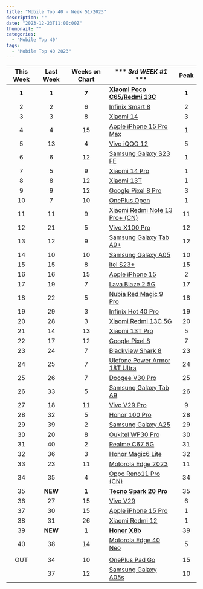 ```yaml
---
title: "Mobile Top 40 - Week 51/2023"
description: ""
date: "2023-12-23T11:00:00Z"
thumbnail: ""
categories:
  - "Mobile Top 40"
tags:
  - "Mobile Top 40 2023"
---
```

<!--more-->
|**This Week**|**Last Week**|**Weeks on Chart**|*** *3rd WEEK #1* ***|**Peak**|
|:----:|:----:|:----:|----|:----:|
|**1**|**1**|**7**|**[Xiaomi Poco C65](https://www.gsmarena.com/xiaomi_poco_c65-12684.php)/[Redmi 13C](https://www.gsmarena.com/xiaomi_redmi_13c-12689.php)**|**1**|
|2|2|6|[Infinix Smart 8](https://www.gsmarena.com/infinix_smart_8-12642.php)|2|
|3|3|8|[Xiaomi 14](https://www.gsmarena.com/xiaomi_14-12626.php)|3|
|4|4|15|[Apple iPhone 15 Pro Max](https://www.gsmarena.com/apple_iphone_15_pro_max-12548.php)|1|
|5|13|4|[Vivo iQOO 12](https://www.gsmarena.com/vivo_iqoo_12-12691.php)|5|
|6|6|12|[Samsung Galaxy S23 FE](https://www.gsmarena.com/samsung_galaxy_s23_fe-12520.php)|1|
|7|5|9|[Xiaomi 14 Pro](https://www.gsmarena.com/xiaomi_14_pro-12643.php)|1|
|8|8|12|[Xiaomi 13T](https://www.gsmarena.com/xiaomi_13t-12389.php)|1|
|9|9|12|[Google Pixel 8 Pro](https://www.gsmarena.com/google_pixel_8_pro-12545.php)|3|
|10|7|10|[OnePlus Open](https://www.gsmarena.com/oneplus_open-12619.php)|1|
|11|11|9|[Xiaomi Redmi Note 13 Pro+ (CN)](https://www.gsmarena.com/xiaomi_redmi_note_13_pro+-12572.php)|11|
|12|21|5|[Vivo X100 Pro](https://www.gsmarena.com/vivo_x100_pro-12694.php)|12|
|13|12|9|[Samsung Galaxy Tab A9+](https://www.gsmarena.com/samsung_galaxy_tab_a9+-12617.php)|12|
|14|10|10|[Samsung Galaxy A05](https://www.gsmarena.com/samsung_galaxy_a05-12583.php)|10|
|15|15|8|[itel S23+](https://www.gsmarena.com/itel_s23+-12571.php)|15|
|16|16|15|[Apple iPhone 15](https://www.gsmarena.com/apple_iphone_15-12559.php)|2|
|17|19|7|[Lava Blaze 2 5G](https://www.gsmarena.com/lava_blaze_2_5g-12668.php)|17|
|18|22|5|[Nubia Red Magic 9 Pro](https://www.gsmarena.com/zte_nubia_red_magic_9_pro-12709.php)|18|
|19|29|3|[Infinix Hot 40 Pro](https://www.gsmarena.com/infinix_hot_40_pro-12733.php)|19|
|20|28|3|[Xiaomi Redmi 13C 5G](https://www.gsmarena.com/xiaomi_redmi_13c_5g-12726.php)|20|
|21|14|13|[Xiaomi 13T Pro](https://www.gsmarena.com/xiaomi_14_pro-12643.php)|5|
|22|17|12|[Google Pixel 8](https://www.gsmarena.com/google_pixel_8-12546.php)|7|
|23|24|7|[Blackview Shark 8](https://www.gsmarena.com/blackview_shark_8-12680.php)|23|
|24|25|7|[Ulefone Power Armor 18T Ultra](https://www.gsmarena.com/ulefone_power_armor_18t_ultra-12686.php)|24|
|25|26|7|[Doogee V30 Pro](https://www.gsmarena.com/doogee_v30_pro-12634.php)|25|
|26|33|5|[Samsung Galaxy Tab A9](https://www.gsmarena.com/samsung_galaxy_tab_a9-12616.php)|26|
|27|18|11|[Vivo V29 Pro](https://www.gsmarena.com/vivo_v29_pro-12608.php)|9|
|28|32|5|[Honor 100 Pro](https://www.gsmarena.com/honor_100_pro-12699.php)|28|
|29|39|2|[Samsung Galaxy A25](https://www.gsmarena.com/samsung_galaxy_a25-12555.php)|29|
|30|20|8|[Oukitel WP30 Pro](https://www.gsmarena.com/oukitel_wp30_pro-12669.php)|30|
|31|40|2|[Realme C67 5G](https://www.gsmarena.com/realme_c67_4g-12741.php)|31|
|32|36|3|[Honor Magic6 Lite](https://www.gsmarena.com/honor_magic6_lite-12730.php)|32|
|33|23|11|[Motorola Edge 2023](https://www.gsmarena.com/motorola_edge_(2023)-12620.php)|11|
|34|35|4|[Oppo Reno11 Pro (CN)](https://www.gsmarena.com/oppo_reno11_pro_(china)-12706.php)|34|
|35|**NEW**|**1**|**[Tecno Spark 20 Pro](https://www.gsmarena.com/tecno_spark_20_pro-12747.php)**|35|
|36|27|15|[Vivo V29](https://www.gsmarena.com/vivo_v29-12461.php)|6|
|37|30|15|[Apple iPhone 15 Pro](https://www.gsmarena.com/apple_iphone_15_pro-12557.php)|1|
|38|31|26|[Xiaomi Redmi 12](https://www.gsmarena.com/xiaomi_redmi_12-12328.php)|1|
|39|**NEW**|**1**|**[Honor X8b](https://www.gsmarena.com/honor_x8b-12748.php)**|39|
|40|38|14|[Motorola Edge 40 Neo](https://www.gsmarena.com/motorola_edge_40_neo-12467.php)|5|
||||||
|OUT|34|10|[OnePlus Pad Go](https://www.gsmarena.com/oneplus_pad_go-12614.php)|15|
||37|12|[Samsung Galaxy A05s](https://www.gsmarena.com/samsung_galaxy_a05s-12584.php)|10|